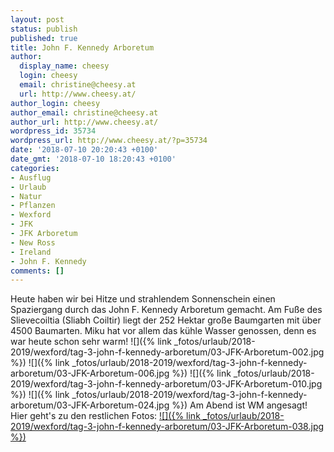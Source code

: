 ```yaml
---
layout: post
status: publish
published: true
title: John F. Kennedy Arboretum
author:
  display_name: cheesy
  login: cheesy
  email: christine@cheesy.at
  url: http://www.cheesy.at/
author_login: cheesy
author_email: christine@cheesy.at
author_url: http://www.cheesy.at/
wordpress_id: 35734
wordpress_url: http://www.cheesy.at/?p=35734
date: '2018-07-10 20:20:43 +0100'
date_gmt: '2018-07-10 18:20:43 +0100'
categories:
- Ausflug
- Urlaub
- Natur
- Pflanzen
- Wexford
- JFK
- JFK Arboretum
- New Ross
- Ireland
- John F. Kennedy
comments: []
---
```

Heute haben wir bei Hitze und strahlendem Sonnenschein einen Spaziergang durch das John F. Kennedy Arboretum gemacht. Am Fuße des Slievecoiltia (Sliabh Coiltir) liegt der 252 Hektar große Baumgarten mit über 4500 Baumarten. Miku hat vor allem das kühle Wasser genossen, denn es war heute schon sehr warm!
![]({% link _fotos/urlaub/2018-2019/wexford/tag-3-john-f-kennedy-arboretum/03-JFK-Arboretum-002.jpg %})
![]({% link _fotos/urlaub/2018-2019/wexford/tag-3-john-f-kennedy-arboretum/03-JFK-Arboretum-006.jpg %})
![]({% link _fotos/urlaub/2018-2019/wexford/tag-3-john-f-kennedy-arboretum/03-JFK-Arboretum-010.jpg %})
![]({% link _fotos/urlaub/2018-2019/wexford/tag-3-john-f-kennedy-arboretum/03-JFK-Arboretum-024.jpg %})
Am Abend ist WM angesagt! Hier geht's zu den restlichen Fotos:
[![]({% link _fotos/urlaub/2018-2019/wexford/tag-3-john-f-kennedy-arboretum/03-JFK-Arboretum-038.jpg %})](http://www.cheesy.at/fotos/urlaub/wexford/tag-3-john-f-kennedy-arboretum/)
